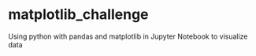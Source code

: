 # matplotlib_challenge
Using python with pandas and matplotlib in Jupyter Notebook to visualize data
